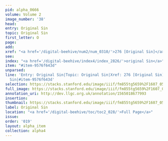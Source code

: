 ```yaml
---
pid: alpha_0666
volume: Volume 2
image_number: '38'
head: 
entry: Original Sin
topic: Original Sin
first_letter: O
page: 
add: 
xref: "<a href='/digital-beehive/num2/num_0310/'>276 [Original Sin]</a>"
see: 
index: "<a href='/digital-beehive/index4/index_2826/'>original Sin</a>"
item: "#item-9576f643d"
unparsed: 
line: 'Entry: Original Sin|Topic: Original Sin|Xref: 276 [Original Sin]|Index: original
  Sin|#item-9576f643d'
selection: https://stacks.stanford.edu/image/iiif/fm855tg5659%2F1607_0505/766,499,3052,453/full/0/default.jpg
full_image: https://stacks.stanford.edu/image/iiif/fm855tg5659%2F1607_0505/full/full/0/default.jpg
annotation_uri: http://dev.llgc.org.uk/annotation/1565018677993
insertion: 
thumbnail: https://stacks.stanford.edu/image/iiif/fm855tg5659%2F1607_0505/766,499,600,180/250,/0/default.jpg
label: Original Sin
location: "<a href='/digital-beehive/toc/toc2_028/'>Full Page</a>"
issue: 
order: '019'
layout: alpha_item
collection: alpha4
---
```

